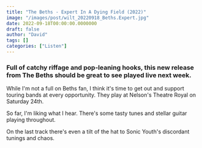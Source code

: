 ```yaml
---
title: "The Beths - Expert In A Dying Field (2022)"
image: "/images/post/wilt_20220918_Beths.Expert.jpg"
date: 2022-09-18T00:00:00.0000000
draft: false
author: "David"
tags: []
categories: ["Listen"]
---
```

### Full of catchy riffage and pop-leaning hooks, this new release from The Beths should be great to see played live next week.

 While I'm not a full on Beths fan, I think it's time to get out and support touring bands at every opportunity. They play at Nelson's Theatre Royal on Saturday 24th.

 So far, I'm liking what I hear. There's some tasty tunes and stellar guitar playing throughout.

 On the last track there's even a tilt of the hat to Sonic Youth's discordant tunings and chaos.